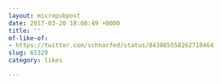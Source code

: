```yaml
---
layout: micropubpost
date: 2017-03-20 18:08:49 +0000
title: ''
mf-like-of:
- https://twitter.com/schnarfed/status/843885558262718464
slug: 65329
category: likes

---
```

